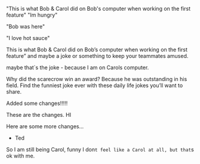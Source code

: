 

"This is what Bob & Carol did on Bob's computer when working on the first feature"
"Im hungry"

"Bob was here"

"I love hot sauce"

This is what Bob & Carol did on Bob’s computer when working on the first feature” and maybe a joke or something to keep your teammates amused.




maybe that`s the joke - because I am on Carols computer.

Why did the scarecrow win an award? Because he was outstanding in his field. Find the funniest joke ever with these daily life jokes you’ll want to share.


Added some changes!!!!!

These are the changes. HI 


Here are some more changes...



- Ted


So I am still being Carol, funny I don`t feel like a Carol at all, but that`s ok with me. 






